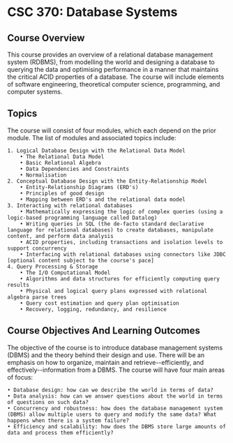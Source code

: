 # CSC 370: Database Systems

## Course Overview
This course provides an overview of a relational database management system (RDBMS), from modelling the world and designing a database to querying the data and optimising performance in a manner that maintains the critical ACID properties of a database. The course will include elements of software engineering, theoretical computer science, programming, and computer systems.

## Topics
The course will consist of four modules, which each depend on the prior module. The list of modules and associated topics include:

    1. Logical Database Design with the Relational Data Model
        • The Relational Data Model
        • Basic Relational Algebra
        • Data Dependencies and Constraints
        • Normalisation
    2. Conceptual Database Design with the Entity-Relationship Model
        • Entity-Relationship Diagrams (ERD's)
        • Principles of good design
        • Mapping between ERD's and the relational data model
    3. Interacting with relational databases
        • Mathematically expressing the logic of complex queries (using a logic-based programming language called Datalog)
        • Writing queries in SQL (the de-facto standard declarative language for relational databases) to create databases, manipulate content, and perform data analysis
        • ACID properties, including transactions and isolation levels to support concurrency
        • Interfacing with relational databases using connectors like JDBC [optional content subject to the course's pace]
    4. Query Processing & Storage
        • The I/O Computational Model
        • Algorithms and data structures for efficiently computing query results
        • Physical and logical query plans expressed with relational algebra parse trees
        • Query cost estimation and query plan optimisation
        • Recovery, logging, redundancy, and resilience
        
## Course Objectives And Learning Outcomes
The objective of the course is to introduce database management systems (DBMS) and the theory behind their design and use. There will be an emphasis on how to organize, maintain and retrieve--efficiently, and effectively--information from a DBMS. The course will have four main areas of focus:

    • Database design: how can we describe the world in terms of data?
    • Data analysis: how can we answer questions about the world in terms of questions on such data?
    • Concurrency and robustness: how does the database management system (DBMS) allow multiple users to query and modify the same data? What happens when there is a system failure?
    • Efficiency and scalability: how does the DBMS store large amounts of data and process them efficiently?

